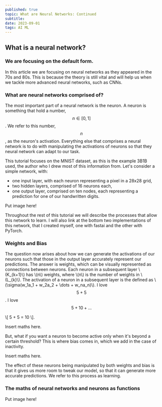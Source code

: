 ```yaml
---
published: true
topic: What are Neural Networks: Continued
subtitle:
date: 2023-09-01
tags: AI ML
---
```


## What is a neural network?
### We are focusing on the default form.
In this article we are focusing on neural networks as they appeared in the 70s and 80s. This is because the theory is still vital and will help us when we tackle more advanced neural networks, such
as CNNs.

### What are neural networks comprised of?
The most important part of a neural network is the neuron. A neuron is something that hold a number, $$n \in [0,1]$$. We refer to this number, $$n$$, as the neuron's activation. Everything else that comprises
a neural network is to do with manipulating the activations of neurons so that they neural network can adapt to our task.

This tutorial focuses on the MNIST dataset, as this is the example 3B1B used, the author who I drew most of this information from. Let's consider a simple network, with:
- one input layer, with each neuron representing a pixel in a 28x28 grid,
- two hidden layers, comprised of 16 neurons each,
- one output layer, comprised on ten nodes, each representing a prediction for one of our handwritten digits.

Put image here!

Throughout the rest of this tutorial we will describe the processes that allow this network to learn. I will also link at the bottom two implementations of this network, that I created myself,
one with fastai and the other with PyTorch.

### Weights and Bias

The question now arises about how we can generate the activations of our neurons such that those in the output layer accurately represent our predictions. The answer is weights, which can be visually
represented as connections between neurons. Each neuron in a subsequent layer \\(K\_{k+1}\\) has \\(n\\) weights, where \\(n\\) is the number of weights in \\(L\_{k}\\). The activation of a neuron in a subsequent
layer is the defined as \\(\sigma(w\_1a\_1 + w\_2a\_2 + \dots + w\_na\_n)\\). I love $$ 5 + 5 $$. I love $$5 + 10 + \dots$$

\\[ 5 + 5 = 10 \\].

Insert maths here.

But, what if you want a neuron to become active only when it's beyond a certain threshold? This is where bias comes in, which we add in the case of inactivity.

Insert maths here.

The effect of these neurons being manipulated by both weights and bias is that it gives us more room to tweak our model, so that it can generate more accurate predictions. We refer to this process as learning.

### The maths of neural networks and neurons as functions

Put image here!

